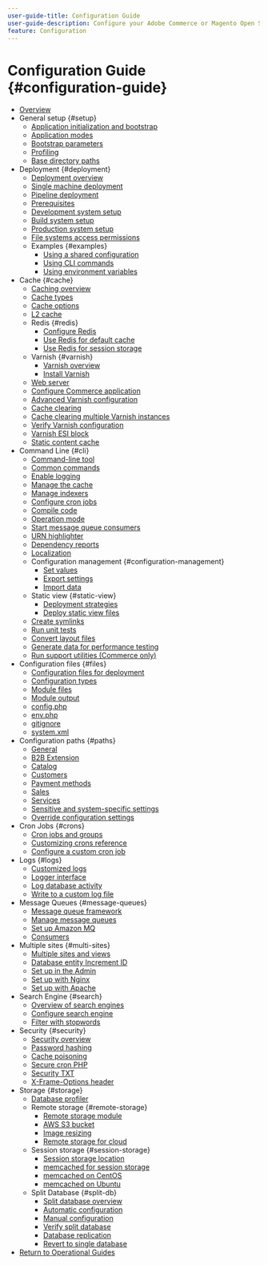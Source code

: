 ```yaml
---
user-guide-title: Configuration Guide
user-guide-description: Configure your Adobe Commerce or Magento Open Source application features and services.
feature: Configuration
---
```


# Configuration Guide {#configuration-guide}

+ [Overview](overview.md)
+ General setup {#setup}
    + [Application initialization and bootstrap](bootstrap/initialization.md)
    + [Application modes](bootstrap/application-modes.md)
    + [Bootstrap parameters](bootstrap/set-parameters.md)
    + [Profiling](bootstrap/mage-profiler.md)
    + [Base directory paths](bootstrap/mage-directory.md)
+ Deployment {#deployment}
    + [Deployment overview](deployment/overview.md)
    + [Single machine deployment](deployment/single-machine.md)
    + [Pipeline deployment](deployment/technical-details.md)
    + [Prerequisites](deployment/prerequisites.md)
    + [Development system setup](deployment/development-system.md)
    + [Build system setup](deployment/build-system.md)
    + [Production system setup](deployment/production-system.md)
    + [File systems access permissions](deployment/file-system-permissions.md)
    + Examples {#examples}
        + [Using a shared configuration](deployment/example-shared-configuration.md)
        + [Using CLI commands](deployment/example-using-cli.md)
        + [Using environment variables](deployment/example-environment-variables.md)
+ Cache {#cache}
    + [Caching overview](cache/caching-overview.md)
    + [Cache types](cache/cache-types.md)
    + [Cache options](cache/cache-options.md)
    + [L2 cache](cache/level-two-cache.md)
    + Redis {#redis}
        + [Configure Redis](cache/config-redis.md)
        + [Use Redis for default cache](cache/redis-pg-cache.md)
        + [Use Redis for session storage](cache/redis-session.md)
    + Varnish {#varnish}
        + [Varnish overview](cache/config-varnish.md)
        + [Install Varnish](cache/config-varnish-install.md)
    + [Web server](cache/config-varnish-server.md)
    + [Configure Commerce application](cache/configure-varnish-commerce.md)
    + [Advanced Varnish configuration](cache/config-varnish-advanced.md)
    + [Cache clearing](cache/use-varnish-cache.md)
    + [Cache clearing multiple Varnish instances](cache/use-multiple-varnish-cache.md)
    + [Verify Varnish configuration](cache/config-varnish-final.md)
    + [Varnish ESI block](cache/use-varnish-esi.md)
    + [Static content cache](cache/static-content-signing.md)
+ Command Line {#cli}
    + [Command-line tool](cli/config-cli.md)
    + [Common commands](cli/common-cli-commands.md)
    + [Enable logging](cli/enable-logging.md)
    + [Manage the cache](cli/manage-cache.md)
    + [Manage indexers](cli/manage-indexers.md)
    + [Configure cron jobs](cli/configure-cron-jobs.md)
    + [Compile code](cli/code-compiler.md)
    + [Operation mode](cli/set-mode.md)
    + [Start message queue consumers](cli/start-message-queues.md)
    + [URN highlighter](cli/urn-highlighter.md)
    + [Dependency reports](cli/dependency-reports.md)
    + [Localization](cli/localization.md)
    + Configuration management {#configuration-management}
        + [Set values](cli/set-configuration-values.md)
        + [Export settings](cli/export-configuration.md)
        + [Import data](cli/import-configuration.md)
    + Static view {#static-view}
        + [Deployment strategies](cli/static-view-file-strategy.md)
        + [Deploy static view files](cli/static-view-file-deployment.md)
    + [Create symlinks](cli/create-symlinks.md)
    + [Run unit tests](cli/unit-tests.md)
    + [Convert layout files](cli/convert-layout-files.md)
    + [Generate data for performance testing](cli/generate-data.md)
    + [Run support utilities (Commerce only)](cli/run-support-utilities.md)
+ Configuration files {#files}
    + [Configuration files for deployment](reference/deployment-files.md)
    + [Configuration types](reference/config-create-types.md)
    + [Module files](reference/module-files.md)
    + [Module output](reference/disable-module-output.md)
    + [config.php](reference/config-reference-configphp.md)
    + [env.php](reference/config-reference-envphp.md)
    + [gitignore](reference/config-reference-gitignore.md)
    + [system.xml](reference/config-reference-systemxml.md)
+ Configuration paths {#paths}
    + [General](reference/config-reference-general.md)
    + [B2B Extension](reference/config-reference-b2b.md)
    + [Catalog](reference/config-reference-catalog.md)
    + [Customers](reference/config-reference-customers.md)
    + [Payment methods](reference/config-reference-payment.md)
    + [Sales](reference/config-reference-sales.md)
    + [Services](reference/config-reference-services.md)
    + [Sensitive and system-specific settings](reference/config-reference-sens.md)
    + [Override configuration settings](reference/override-config-settings.md)
+ Cron Jobs {#crons}
    + [Cron jobs and groups](cron/custom-cron.md)
    + [Customizing crons reference](cron/custom-cron-reference.md)
    + [Configure a custom cron job](cron/custom-cron-tutorial.md)
+ Logs {#logs}
    + [Customized logs](logs/custom-logging.md)
    + [Logger interface](logs/logger-interface.md)
    + [Log database activity](logs/database-activity.md)
    + [Write to a custom log file](logs/custom-log-files.md)
+ Message Queues {#message-queues}
    + [Message queue framework](queues/message-queue-framework.md)
    + [Manage message queues](queues/manage-message-queues.md)
    + [Set up Amazon MQ](queues/aws-mq.md)
    + [Consumers](queues/consumers.md)
+ Multiple sites {#multi-sites}
    + [Multiple sites and views](multi-sites/ms-overview.md)
    + [Database entity Increment ID](multi-sites/change-increment-id.md)
    + [Set up in the Admin](multi-sites/ms-admin.md)
    + [Set up with Nginx](multi-sites/ms-nginx.md)
    + [Set up with Apache](multi-sites/ms-apache.md)
+ Search Engine {#search}
    + [Overview of search engines](search/overview-search.md)
    + [Configure search engine](search/configure-search-engine.md)
    + [Filter with stopwords](search/search-stopwords.md)
+ Security {#security}
    + [Security overview](security/overview.md)
    + [Password hashing](security/password-hashing.md)
    + [Cache poisoning](security/cache-poisoning.md)
    + [Secure cron PHP](security/secure-cron-php.md)
    + [Security TXT](security/security-txt.md)
    + [X-Frame-Options header](security/xframe-options.md)
+ Storage {#storage}
    + [Database profiler](storage/db-profiler.md)
    + Remote storage {#remote-storage}
        + [Remote storage module](remote-storage/remote-storage.md)
        + [AWS S3 bucket](remote-storage/remote-storage-aws-s3.md)
        + [Image resizing](remote-storage/remote-storage-image-resize.md)
        + [Remote storage for cloud](remote-storage/cloud-support.md)
    + Session storage {#session-storage}
        + [Session storage location](storage/sessions.md)
        + [memcached for session storage](storage/memcached.md)
        + [memcached on CentOS](storage/memcache-centos.md)
        + [memcached on Ubuntu](storage/memcache-ubuntu.md)
    + Split Database {#split-db}
        + [Split database overview](storage/multi-master.md)
        + [Automatic configuration](storage/multi-master-masterdb.md)
        + [Manual configuration](storage/multi-master-manual.md)
        + [Verify split database](storage/multi-master-verify.md)
        + [Database replication](storage/multi-master-replication.md)
        + [Revert to single database](storage/revert-split-database.md)
+ [Return to Operational Guides](https://experienceleague.adobe.com/docs/commerce-operations/operational-guides/home.html)